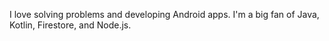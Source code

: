 I love solving problems and developing Android apps.
I'm a big fan of Java, Kotlin, Firestore, and Node.js.

<!---
movtech/movtech is a ✨ special ✨ repository because its `README.md` (this file) appears on your GitHub profile.
You can click the Preview link to take a look at your changes.
--->
